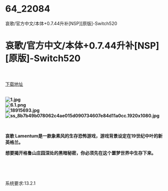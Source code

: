 # 64_22084
哀歌/官方中文/本体+0.7.44升补[NSP][原版]-Switch520
# 哀歌/官方中文/本体+0.7.44升补[NSP][原版]-Switch520
 <br/></br>
[下载地址](https://www.switch520.cc/article/22084 "下载地址")
<br/></br>

<p><strong><img title="1.jpg" src="https://www.switch520.cc/muke_img/2021_09_04_0da74a541d65e.jpg" alt="1.jpg"></strong><br>
<strong><img title="6.1.png" src="https://www.switch520.cc/muke_img/2021_09_04_b59a3b3926f5b.png" alt="6.1.png"></strong><br>
<strong><img title="18915693.jpg" src="https://www.switch520.cc/muke_img/2021_09_04_ac41c496d3bd1.jpg" alt="18915693.jpg"></strong><br>
<strong><img title="ss_8b7b49b078062c4ae015d090734607e84d11a0cc.1920x1080.jpg" src="https://www.switch520.cc/muke_img/2021_09_04_b192ed4759c29.jpg" alt="ss_8b7b49b078062c4ae015d090734607e84d11a0cc.1920x1080.jpg">&nbsp;</strong></p>
<p>&nbsp;</p>
<p><strong>哀歌 Lamentum是一款象素风的生存恐怖游戏，游戏背景设定在19世纪中叶的新英格兰。</strong></p>
<p><strong>想要揭开格鲁山庄园深处的黑暗秘密，你必须先在这个噩梦世界中生存下来。</strong></p>
<p>&nbsp;</p>
<p>&nbsp;</p>
<p>系统要求:13.2.1</p>



